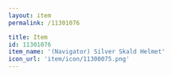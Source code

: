 ```yaml
---
layout: item
permalink: /11301076

title: Item
id: 11301076
item_name: '(Navigator) Silver Skald Helmet'
icon_url: 'item/icon/11300075.png'
---
```


